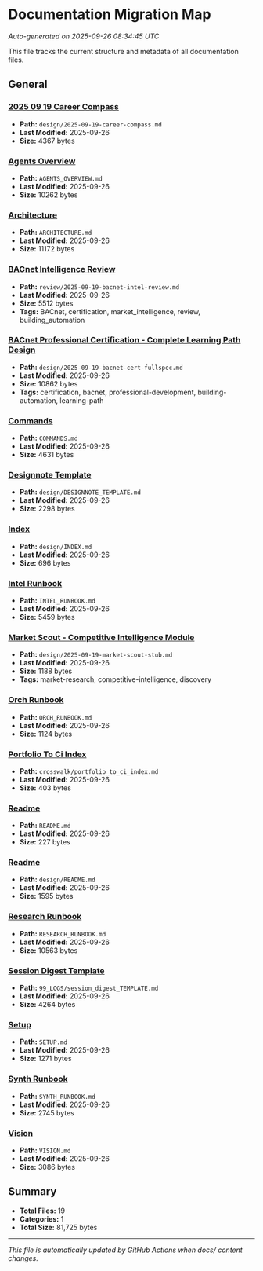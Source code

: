 # Documentation Migration Map

*Auto-generated on 2025-09-26 08:34:45 UTC*

This file tracks the current structure and metadata of all documentation files.

## General

### [2025 09 19 Career Compass](./design/2025-09-19-career-compass.md)

- **Path:** `design/2025-09-19-career-compass.md`
- **Last Modified:** 2025-09-26
- **Size:** 4367 bytes

### [Agents Overview](./AGENTS_OVERVIEW.md)

- **Path:** `AGENTS_OVERVIEW.md`
- **Last Modified:** 2025-09-26
- **Size:** 10262 bytes

### [Architecture](./ARCHITECTURE.md)

- **Path:** `ARCHITECTURE.md`
- **Last Modified:** 2025-09-26
- **Size:** 11172 bytes

### [BACnet Intelligence Review](./review/2025-09-19-bacnet-intel-review.md)

- **Path:** `review/2025-09-19-bacnet-intel-review.md`
- **Last Modified:** 2025-09-26
- **Size:** 5512 bytes
- **Tags:** BACnet, certification, market_intelligence, review, building_automation

### [BACnet Professional Certification - Complete Learning Path Design](./design/2025-09-19-bacnet-cert-fullspec.md)

- **Path:** `design/2025-09-19-bacnet-cert-fullspec.md`
- **Last Modified:** 2025-09-26
- **Size:** 10862 bytes
- **Tags:** certification, bacnet, professional-development, building-automation, learning-path

### [Commands](./COMMANDS.md)

- **Path:** `COMMANDS.md`
- **Last Modified:** 2025-09-26
- **Size:** 4631 bytes

### [Designnote Template](./design/DESIGNNOTE_TEMPLATE.md)

- **Path:** `design/DESIGNNOTE_TEMPLATE.md`
- **Last Modified:** 2025-09-26
- **Size:** 2298 bytes

### [Index](./design/INDEX.md)

- **Path:** `design/INDEX.md`
- **Last Modified:** 2025-09-26
- **Size:** 696 bytes

### [Intel Runbook](./INTEL_RUNBOOK.md)

- **Path:** `INTEL_RUNBOOK.md`
- **Last Modified:** 2025-09-26
- **Size:** 5459 bytes

### [Market Scout - Competitive Intelligence Module](./design/2025-09-19-market-scout-stub.md)

- **Path:** `design/2025-09-19-market-scout-stub.md`
- **Last Modified:** 2025-09-26
- **Size:** 1188 bytes
- **Tags:** market-research, competitive-intelligence, discovery

### [Orch Runbook](./ORCH_RUNBOOK.md)

- **Path:** `ORCH_RUNBOOK.md`
- **Last Modified:** 2025-09-26
- **Size:** 1124 bytes

### [Portfolio To Ci Index](./crosswalk/portfolio_to_ci_index.md)

- **Path:** `crosswalk/portfolio_to_ci_index.md`
- **Last Modified:** 2025-09-26
- **Size:** 403 bytes

### [Readme](./README.md)

- **Path:** `README.md`
- **Last Modified:** 2025-09-26
- **Size:** 227 bytes

### [Readme](./design/README.md)

- **Path:** `design/README.md`
- **Last Modified:** 2025-09-26
- **Size:** 1595 bytes

### [Research Runbook](./RESEARCH_RUNBOOK.md)

- **Path:** `RESEARCH_RUNBOOK.md`
- **Last Modified:** 2025-09-26
- **Size:** 10563 bytes

### [Session Digest Template](/99_LOGS/session_digest_TEMPLATE.md)

- **Path:** `99_LOGS/session_digest_TEMPLATE.md`
- **Last Modified:** 2025-09-26
- **Size:** 4264 bytes

### [Setup](./SETUP.md)

- **Path:** `SETUP.md`
- **Last Modified:** 2025-09-26
- **Size:** 1271 bytes

### [Synth Runbook](./SYNTH_RUNBOOK.md)

- **Path:** `SYNTH_RUNBOOK.md`
- **Last Modified:** 2025-09-26
- **Size:** 2745 bytes

### [Vision](./VISION.md)

- **Path:** `VISION.md`
- **Last Modified:** 2025-09-26
- **Size:** 3086 bytes

## Summary

- **Total Files:** 19
- **Categories:** 1
- **Total Size:** 81,725 bytes

---

*This file is automatically updated by GitHub Actions when docs/ content changes.*